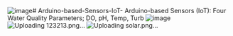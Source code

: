 ![image](https://github.com/user-attachments/assets/2d2240a7-76ec-4d5d-9ef3-34dcecf78917)# Arduino-based-Sensors-IoT-
Arduino-based Sensors (IoT): Four Water Quality Parameters; DO, pH, Temp, Turb
![image](https://github.com/user-attachments/assets/072a19c8-d0aa-4393-9e66-d665cc4a00ac)
![Uploading 123213.png…]()
![Uploading solar.png…]()



